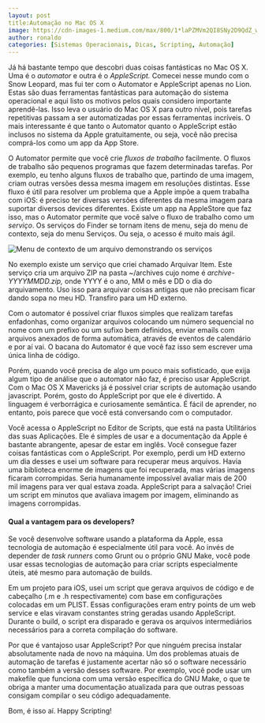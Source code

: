 ```yaml
---
layout: post
title:Automação no Mac OS X
image: https://cdn-images-1.medium.com/max/800/1*laPZMVm2QI8SNy2D9QdZ_w.png
author: ronaldo
categories: [Sistemas Operacionais, Dicas, Scripting, Automação]
---
```


Já há bastante tempo que descobri duas coisas fantásticas no Mac OS
X. Uma é o *automator* e outra é o *AppleScript.* Comecei nesse mundo
com o Snow Leopard, mas fui ter com o Automator e AppleScript apenas
no Lion. Estas são duas ferramentas fantásticas para automação do
sistema operacional e aqui listo os motivos pelos quais considero
importante aprendê-las. Isso leva o usuário do Mac OS X para outro
nível, pois tarefas repetitivas passam a ser automatizadas por essas
ferramentas incríveis. O mais interessante é que tanto o Automator
quanto o AppleScript estão inclusos no sistema da Apple gratuitamente,
ou seja, você não precisa comprá-los como um app da App Store.

O Automator permite que você crie *fluxos de trabalho* facilmente. O
fluxos de trabalho são pequenos programas que fazem determinadas
tarefas. Por exemplo, eu tenho alguns fluxos de trabalho que, partindo
de uma imagem, criam outras versões dessa mesma imagem em resoluções
distintas. Esse fluxo é útil para resolver um problema que a Apple
impõe a quem trabalha com iOS: é preciso ter diversas versões
diferentes da mesma imagem para suportar diversos devices
diferentes. Existe um app na AppleStore que faz isso, mas o Automator
permite que você salve o fluxo de trabalho como um *serviço*. Os
serviços do Finder se tornam itens de menu, seja do menu de contexto,
seja do menu Serviços. Ou seja, o acesso é muito mais ágil.

![Menu de contexto de um arquivo demonstrando os
serviços](https://cdn-images-1.medium.com/max/600/1*JP2w-zVjDiB9nKPq1CZhSw.png)

No exemplo existe um serviço que criei chamado Arquivar Item. Este
serviço cria um arquivo ZIP na pasta ~/archives cujo nome é
*archive-YYYYMMDD.zip,* onde YYYY é o ano, MM o mês e DD o dia do
arquivamento. Uso isso para arquivar coisas antigas que não precisam
ficar dando sopa no meu HD. Transfiro para um HD externo.

Com o automator é possível criar fluxos simples que realizam tarefas
enfadonhas, como organizar arquivos colocando um número sequencial no
nome com um prefixo ou um sufixo bem definidos, enviar emails com
arquivos anexados de forma automática, através de eventos de calendário
e por aí vai. O bacana do Automator é que você faz isso sem escrever uma
única linha de código.

Porém, quando você precisa de algo um pouco mais sofisticado, que exija
algum tipo de análise que o automator não faz, é preciso usar
AppleScript. Com o Mac OS X Mavericks já é possível criar scripts de
automação usando javascript. Porém, gosto do AppleScript por que ele é
divertido. A linguagem é verborrágica e curiosamente semântica. É fácil
de aprender, no entanto, pois parece que você está conversando com o
computador.

Você acessa o AppleScript no Editor de Scripts, que está na pasta
Utilitários das suas Aplicações. Ele é simples de usar e a documentação
da Apple é bastante abrangente, apesar de estar em inglês. Você consegue
fazer coisas fantásticas com o AppleScript. Por exemplo, perdi um HD
externo um dia desses e usei um software para recuperar meus arquivos.
Havia uma biblioteca enorme de imagens que foi recuperada, mas várias
imagens ficaram corrompidas. Seria humanamente impossível avaliar mais
de 200 mil imagens para ver qual estava zoada. AppleScript para a
salvação! Criei um script em minutos que avaliava imagem por imagem,
eliminando as imagens corrompidas.

#### Qual a vantagem para os developers?

Se você desenvolve software usando a plataforma da Apple, essa
tecnologia de automação é especialmente útil para você. Ao invés de
depender de *task runners* como Grunt ou o próprio GNU Make, você pode
usar essas tecnologias de automação para criar scripts especialmente
úteis, até mesmo para automação de builds.

Em um projeto para iOS, usei um script que gerava arquivos de código e
de cabeçalho (.m e .h respectivamente) com base em configurações
colocadas em um PLIST. Essas configurações eram entry points de um web
service e elas viravam constantes string geradas usando AppleScript.
Durante o build, o script era disparado e gerava os arquivos
intermediários necessários para a correta compilação do software.

Por que é vantajoso usar AppleScript? Por que ninguém precisa instalar
absolutamente nada de novo na máquina. Um dos problemas atuais de
automação de tarefas é justamente acertar não só o software necessário
como também a versão desses software. Por exemplo, você pode usar um
makefile que funciona com uma versão específica do GNU Make, o que te
obriga a manter uma documentação atualizada para que outras pessoas
consigam compilar o seu código adequadamente.

Bom, é isso aí. Happy Scripting!
